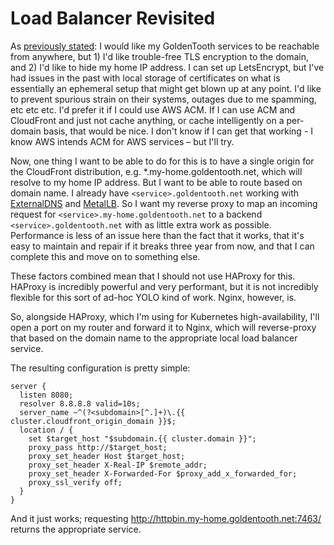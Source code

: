 # Load Balancer Revisited

As [previously stated](./033_terraform.md): I would like my GoldenTooth services to be reachable from anywhere, but 1) I'd like trouble-free TLS encryption to the domain, and 2) I'd like to hide my home IP address. I can set up LetsEncrypt, but I've had issues in the past with local storage of certificates on what is essentially an ephemeral setup that might get blown up at any point. I'd like to prevent spurious strain on their systems, outages due to me spamming, etc etc etc. I'd prefer it if I could use AWS ACM. If I can use ACM and CloudFront and just not cache anything, or cache intelligently on a per-domain basis, that would be nice. I don't know if I can get that working - I know AWS intends ACM for AWS services – but I'll try.

Now, one thing I want to be able to do for this is to have a single origin for the CloudFront distribution, e.g. *.my-home.goldentooth.net, which will resolve to my home IP address. But I want to be able to route based on domain name. I already have `<service>.goldentooth.net` working with [ExternalDNS](./025_external_dns.md) and [MetalLB](./021_metallb.md). So I want my reverse proxy to map an incoming request for `<service>.my-home.goldentooth.net` to a backend `<service>.goldentooth.net` with as little extra work as possible. Performance is less of an issue here than the fact that it works, that it's easy to maintain and repair if it breaks three year from now, and that I can complete this and move on to something else.

These factors combined mean that I should not use HAProxy for this. HAProxy is incredibly powerful and very performant, but it is not incredibly flexible for this sort of ad-hoc YOLO kind of work. Nginx, however, is.

So, alongside HAProxy, which I'm using for Kubernetes high-availability, I'll open a port on my router and forward it to Nginx, which will reverse-proxy that based on the domain name to the appropriate local load balancer service.

The resulting configuration is pretty simple:

```nginx
server {
  listen 8080;
  resolver 8.8.8.8 valid=10s;
  server_name ~^(?<subdomain>[^.]+)\.{{ cluster.cloudfront_origin_domain }}$;
  location / {
    set $target_host "$subdomain.{{ cluster.domain }}";
    proxy_pass http://$target_host;
    proxy_set_header Host $target_host;
    proxy_set_header X-Real-IP $remote_addr;
    proxy_set_header X-Forwarded-For $proxy_add_x_forwarded_for;
    proxy_ssl_verify off;
  }
}
```

And it just works; requesting http://httpbin.my-home.goldentooth.net:7463/ returns the appropriate service.

